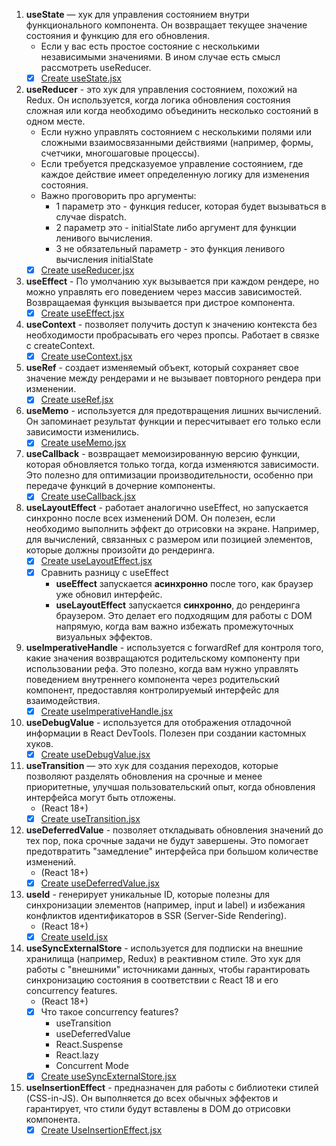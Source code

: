 
1. **useState** — хук для управления состоянием внутри функционального компонента. Он возвращает текущее значение 
состояния и функцию для его обновления.
   - Если у вас есть простое состояние с несколькими независимыми значениями. В ином случае есть смысл рассмотреть 
   useReducer.
   - [x] [Create useState.jsx](../../demo/src/hook-examples/CounterUseState.jsx)
2. **useReducer** - это хук для управления состоянием, похожий на Redux. Он используется, когда логика обновления
   состояния сложная или когда необходимо объединить несколько состояний в одном месте.
   - Если нужно управлять состоянием с несколькими полями или сложными взаимосвязанными действиями (например, формы, 
   счетчики, многошаговые процессы).
   - Если требуется предсказуемое управление состоянием, где каждое действие имеет определенную логику для изменения 
   состояния.
   - Важно проговорить про аргументы:
     - 1 параметр это - функция reducer, которая будет вызываться в случае dispatch.
     - 2 параметр это - initialState либо аргумент для функции ленивого вычисления.
     - 3 не обязательный параметр - это функция ленивого вычисления initialState
   - [x] [Create useReducer.jsx](../../demo/src/hook-examples/FormUseReducer.jsx)
3. **useEffect** - По умолчанию хук вызывается при каждом рендере, но можно управлять его поведением через массив 
зависимостей. Возвращаемая функция вызывается при дистрое компонента.
   - [x] [Create useEffect.jsx](../../demo/src/hook-examples/CounterUseEffect.jsx)
4. **useContext** - позволяет получить доступ к значению контекста без необходимости пробрасывать его через пропсы.
Работает в связке с createContext.
   - [x] [Create useContext.jsx](../../demo/src/hook-examples/ThemeUseContext.jsx)
5. **useRef** - создает изменяемый объект, который сохраняет свое значение между рендерами и не вызывает повторного 
рендера при изменении.
   - [x] [Create useRef.jsx](../../demo/src/hook-examples/InputUseRef.jsx)
6. **useMemo** - используется для предотвращения лишних вычислений. Он запоминает результат функции и пересчитывает 
его только если зависимости изменились.
   - [x] [Create useMemo.jsx](../../demo/src/hook-examples/ExpensiveCalculationUseMemo.jsx)
7. **useCallback** - возвращает мемоизированную версию функции, которая обновляется только тогда, когда изменяются 
зависимости. Это полезно для оптимизации производительности, особенно при передаче функций в дочерние компоненты.
   - [x] [Create useCallback.jsx](../../demo/src/hook-examples/CounterUseCallback.jsx)
8. **useLayoutEffect** - работает аналогично useEffect, но запускается синхронно после всех изменений DOM. Он полезен, 
если необходимо выполнить эффект до отрисовки на экране. Например, для вычислений, связанных с размером или позицией 
элементов, которые должны произойти до рендеринга.
   - [x] [Create useLayoutEffect.jsx](../../demo/src/hook-examples/WidthUseLayoutEffect.jsx)
   - [x] Сравнить разницу с useEffect
     - **useEffect** запускается **асинхронно** после того, как браузер уже обновил интерфейс.
     - **useLayoutEffect** запускается **синхронно**, до рендеринга браузером. Это делает его подходящим для 
     работы с DOM напрямую, когда вам важно избежать промежуточных визуальных эффектов.
9. **useImperativeHandle** - используется с forwardRef для контроля того, какие значения возвращаются родительскому 
компоненту при использовании рефа. Это полезно, когда вам нужно управлять поведением внутреннего компонента через 
родительский компонент, предоставляя контролируемый интерфейс для взаимодействия.
   - [x] [Create useImperativeHandle.jsx](../../demo/src/hook-examples/ParentUseImperativeHandle.jsx)
10. **useDebugValue** - используется для отображения отладочной информации в React DevTools. Полезен при создании 
кастомных хуков.
    - [x] [Create useDebugValue.jsx](../../demo/src/hook-examples/CustomHookUseDebugValue.jsx)
11. **useTransition** — это хук для создания переходов, которые позволяют разделять обновления на срочные и менее 
приоритетные, улучшая пользовательский опыт, когда обновления интерфейса могут быть отложены.
    - (React 18+)
    - [x] [Create useTransition.jsx](../../demo/src/hook-examples/ListUseTransition.jsx)
12. **useDeferredValue** - позволяет откладывать обновления значений до тех пор, пока срочные задачи не будут 
завершены. Это помогает предотвратить "замедление" интерфейса при большом количестве изменений.
    - (React 18+)
    - [x] [Create useDeferredValue.jsx](../../demo/src/hook-examples/ListUseDeferredValue.jsx)
13. **useId** - генерирует уникальные ID, которые полезны для синхронизации элементов (например, input и label) и 
избежания конфликтов идентификаторов в SSR (Server-Side Rendering).
    - (React 18+)
    - [x] [Create useId.jsx](../../demo/src/hook-examples/FormUseId.jsx)
14. **useSyncExternalStore** - используется для подписки на внешние хранилища (например, Redux) в реактивном стиле. 
Это хук для работы с "внешними" источниками данных, чтобы гарантировать синхронизацию состояния в соответствии с 
React 18 и его concurrency features.
    - (React 18+)
    - [x] Что такое concurrency features?
      - useTransition
      - useDeferredValue
      - React.Suspense
      - React.lazy
      - Concurrent Mode
    - [x] [Create useSyncExternalStore.jsx](../../demo/src/hook-examples/ResizableUseSyncExternalStore.jsx)
15. **useInsertionEffect** - предназначен для работы с библиотеки стилей (CSS-in-JS). Он выполняется до всех обычных 
эффектов и гарантирует, что стили будут вставлены в DOM до отрисовки компонента.
    - [x] [Create UseInsertionEffect.jsx](../../demo/src/hook-examples/BlockUseInsertionEffect.jsx)